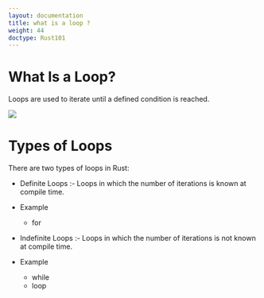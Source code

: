 ```yaml
---
layout: documentation
title: what is a loop ?
weight: 44
doctype: Rust101
---
```


# What Is a Loop? 

Loops are used to iterate until a defined condition is reached.

![](https://raw.githubusercontent.com/sangam14/RustLabs/master/img/intro_loop.png) 

# Types of Loops 
There are two types of loops in Rust:

- Definite Loops :- Loops in which the number of iterations is known at compile time.

- Example
   - for

- Indefinite Loops  :- Loops in which the number of iterations is not known at compile time.

- Example
  - while
  - loop


